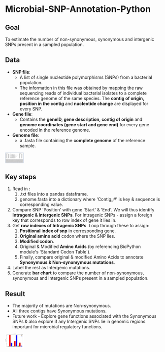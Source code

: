# Microbial-SNP-Annotation-Python

## Goal
To estimate the number of non-synonymous, synonymous and intergenic SNPs present in a sampled population.
  
    
## Data 
  - **SNP file**: 
    - A list of single nucleotide polymorphisms (SNPs) from a bacterial population. 
    - The information in this file was obtained by mapping the raw sequencing reads of individual bacterial isolates to a complete reference genome of the same species. The **contig of origin, position in the contig** and **nucleotide change** are displayed for every SNP.
  - **Gene file**: 
    - Contains the **geneID, gene description, contig of origin** and **genome coordinates (gene start and gene end)** for every gene encoded in the reference genome.
  - **Genome file**: 
    - a .fasta file containing the **complete genome** of the reference sample.

<img src=".\data\git_snp.png" alt="Drawing" style="width: 60px;"/>

## Key steps
1. Read in :
    1. .txt files into a pandas dataframe. 
    2. genome.fasta into a dictionary where 'Contig_#' is key & sequence is corresponding value. 
2. Compare SNP 'Position' with gene 'Start' & 'End'. We will thus identify **Intragenic & Intergenic SNPs**. For Intragenic SNPs - assign a foreign key that corresponds to row index of gene it lies in. 
3. Get **row indexes of Intragenic SNPs**. Loop through these to assign: 
    1. **Positional index of snp** in corresponding gene. 
    2. **Original amino acid** codon where the SNP lies. 
    3. **Modified codon**. 
    4. Original & Modified **Amino Acids** (by referencing BioPython module's 'Standard Codon Table').
    5. Finally, compare original & modified Amino Acids to annotate **Synonymous & Non-synomymous mutations**. 
4. Label the rest as Intergenic mutations. 
5. Generate **bar chart** to compare the number of non-synonymous, synonymous and intergenic SNPs present in a sampled population.

## Result
 - The majority of mutations are Non-synonymous. 
 - All three contigs have Synonymous mutations. 
 - Future work - Explore gene functions associated with the Synonymous SNPs & also explore if any Intergenic SNPs lie in genomic regions important for microbial regulatory functions. 
<img src=".\data\outputplot.png" alt="Drawing" style="width: 60px;"/>
